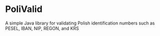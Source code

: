 # PoliValid
A simple Java library for validating Polish identification numbers such as PESEL, IBAN, NIP, REGON, and KRS
